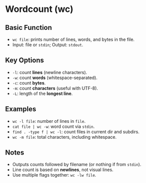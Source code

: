 # Wordcount (wc)

## Basic Function

* `wc file`: prints number of lines, words, and bytes in the file.
* Input: file or `stdin`; Output: `stdout`.

## Key Options

* `-l`: count **lines** (newline characters).
* `-w`: count **words** (whitespace-separated).
* `-c`: count **bytes**.
* `-m`: count **characters** (useful with UTF-8).
* `-L`: length of the **longest line**.

## Examples

* `wc -l file`: number of lines in `file`.
* `cat file | wc -w`: word count via `stdin`.
* `find . -type f | wc -l`: count files in current dir and subdirs.
* `wc -m file`: total characters, including whitespace.

## Notes

* Outputs counts followed by filename (or nothing if from `stdin`).
* Line count is based on **newlines**, not visual lines.
* Use multiple flags together: `wc -lw file`.